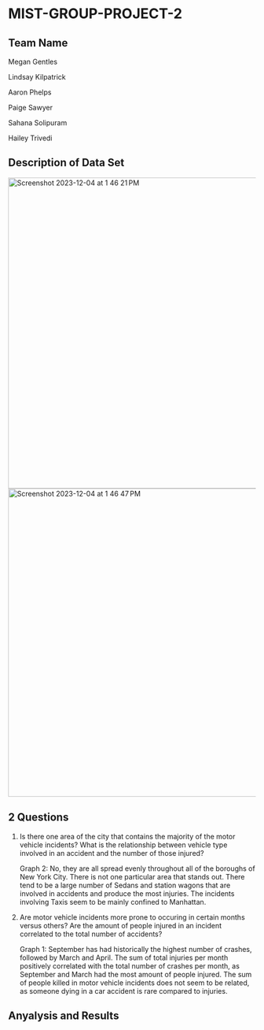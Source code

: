 # MIST-GROUP-PROJECT-2

## Team Name

Megan Gentles

Lindsay Kilpatrick

Aaron Phelps

Paige Sawyer

Sahana Solipuram

Hailey Trivedi



## Description of Data Set
<img width="631" alt="Screenshot 2023-12-04 at 1 46 21 PM" src="https://github.com/haileytrivedi/MIST-GROUP-PROJECT-2/assets/149614680/2465a918-7147-4b77-9cd9-b3428c738322">


<img width="626" alt="Screenshot 2023-12-04 at 1 46 47 PM" src="https://github.com/haileytrivedi/MIST-GROUP-PROJECT-2/assets/149614680/878c07e3-27b3-48c4-a5be-dbece53558df">


## 2 Questions
1. Is there one area of the city that contains the majority of the motor vehicle incidents? What is the relationship between vehicle type involved in an accident and the number of those injured?

    Graph 2: No, they are all spread evenly throughout all of the boroughs of New York City. There is not one particular     area that stands out. There tend to be a large number of Sedans and station wagons that are involved in accidents        and produce the most injuries. The incidents involving Taxis seem to be mainly confined to Manhattan.



2. Are motor vehicle incidents more prone to occuring in certain months versus others? Are the amount of people injured in an incident correlated to the total number of accidents?

   Graph 1: September has had historically the highest number of crashes, followed by March and April. The sum of total     injuries per month positively correlated with the total number of crashes per month, as September and March had the      most amount of people injured. The sum of people killed in motor vehicle incidents does not seem to be related, as       someone dying in a car accident is rare compared to injuries.

## Anyalysis and Results
